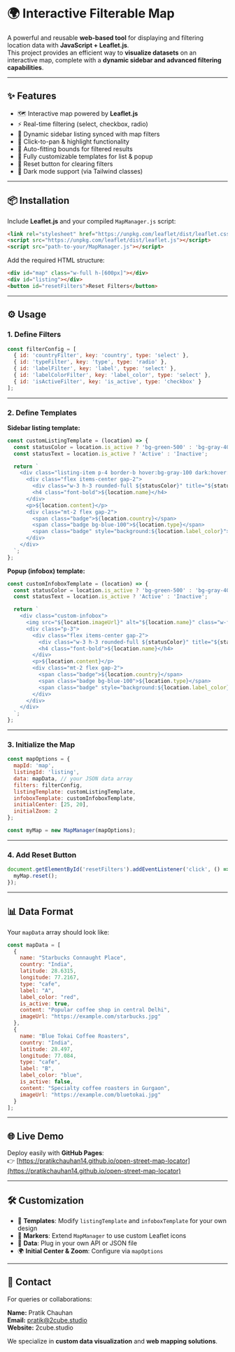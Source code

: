 
# 🌍 Interactive Filterable Map

A powerful and reusable **web-based tool** for displaying and filtering location data with **JavaScript + Leaflet.js**.  
This project provides an efficient way to **visualize datasets** on an interactive map, complete with a **dynamic sidebar and advanced filtering capabilities**.

---

## ✨ Features

- 🗺️ Interactive map powered by **Leaflet.js**  
- ⚡ Real-time filtering (select, checkbox, radio)  
- 📑 Dynamic sidebar listing synced with map filters  
- 🎯 Click-to-pan & highlight functionality  
- 📐 Auto-fitting bounds for filtered results  
- 🧩 Fully customizable templates for list & popup  
- 🔄 Reset button for clearing filters  
- 🌙 Dark mode support (via Tailwind classes)  

---

## 📦 Installation

Include **Leaflet.js** and your compiled `MapManager.js` script:

```html
<link rel="stylesheet" href="https://unpkg.com/leaflet/dist/leaflet.css" />
<script src="https://unpkg.com/leaflet/dist/leaflet.js"></script>
<script src="path-to-your/MapManager.js"></script>
```

Add the required HTML structure:

```html
<div id="map" class="w-full h-[600px]"></div>
<div id="listing"></div>
<button id="resetFilters">Reset Filters</button>
```

---

## ⚙️ Usage

### 1. Define Filters

```js
const filterConfig = [
  { id: 'countryFilter', key: 'country', type: 'select' },
  { id: 'typeFilter', key: 'type', type: 'radio' },
  { id: 'labelFilter', key: 'label', type: 'select' },
  { id: 'labelColorFilter', key: 'label_color', type: 'select' },
  { id: 'isActiveFilter', key: 'is_active', type: 'checkbox' }
];
```

---

### 2. Define Templates

**Sidebar listing template:**

```js
const customListingTemplate = (location) => {
  const statusColor = location.is_active ? 'bg-green-500' : 'bg-gray-400';
  const statusText = location.is_active ? 'Active' : 'Inactive';

  return `
    <div class="listing-item p-4 border-b hover:bg-gray-100 dark:hover:bg-gray-800">
      <div class="flex items-center gap-2">
        <div class="w-3 h-3 rounded-full ${statusColor}" title="${statusText}"></div>
        <h4 class="font-bold">${location.name}</h4>
      </div>
      <p>${location.content}</p>
      <div class="mt-2 flex gap-2">
        <span class="badge">${location.country}</span>
        <span class="badge bg-blue-100">${location.type}</span>
        <span class="badge" style="background:${location.label_color}">Label: ${location.label}</span>
      </div>
    </div>
  `;
};
```

**Popup (infobox) template:**

```js
const customInfoboxTemplate = (location) => {
  const statusColor = location.is_active ? 'bg-green-500' : 'bg-gray-400';
  const statusText = location.is_active ? 'Active' : 'Inactive';

  return `
    <div class="custom-infobox">
      <img src="${location.imageUrl}" alt="${location.name}" class="w-full object-cover" />
      <div class="p-3">
        <div class="flex items-center gap-2">
          <div class="w-3 h-3 rounded-full ${statusColor}" title="${statusText}"></div>
          <h4 class="font-bold">${location.name}</h4>
        </div>
        <p>${location.content}</p>
        <div class="mt-2 flex gap-2">
          <span class="badge">${location.country}</span>
          <span class="badge bg-blue-100">${location.type}</span>
          <span class="badge" style="background:${location.label_color}">Label: ${location.label}</span>
        </div>
      </div>
    </div>
  `;
};
```

---

### 3. Initialize the Map

```js
const mapOptions = {
  mapId: 'map',
  listingId: 'listing',
  data: mapData, // your JSON data array
  filters: filterConfig,
  listingTemplate: customListingTemplate,
  infoboxTemplate: customInfoboxTemplate,
  initialCenter: [25, 20],
  initialZoom: 2
};

const myMap = new MapManager(mapOptions);
```

---

### 4. Add Reset Button

```js
document.getElementById('resetFilters').addEventListener('click', () => {
  myMap.reset();
});
```

---

## 📊 Data Format

Your `mapData` array should look like:

```js
const mapData = [
  {
    name: "Starbucks Connaught Place",
    country: "India",
    latitude: 28.6315,
    longitude: 77.2167,
    type: "cafe",
    label: "A",
    label_color: "red",
    is_active: true,
    content: "Popular coffee shop in central Delhi",
    imageUrl: "https://example.com/starbucks.jpg"
  },
  {
    name: "Blue Tokai Coffee Roasters",
    country: "India",
    latitude: 28.497,
    longitude: 77.084,
    type: "cafe",
    label: "B",
    label_color: "blue",
    is_active: false,
    content: "Specialty coffee roasters in Gurgaon",
    imageUrl: "https://example.com/bluetokai.jpg"
  }
];
```

---

## 🌐 Live Demo

Deploy easily with **GitHub Pages**:  
👉 [https://pratikchauhan14.github.io/open-street-map-locator](https://pratikchauhan14.github.io/open-street-map-locator)

---

## 🛠️ Customization

- 🎨 **Templates**: Modify `listingTemplate` and `infoboxTemplate` for your own design  
- 📍 **Markers**: Extend `MapManager` to use custom Leaflet icons  
- 🔗 **Data**: Plug in your own API or JSON file  
- 🌍 **Initial Center & Zoom**: Configure via `mapOptions`  

---

## 📩 Contact

For queries or collaborations:  

**Name:** Pratik Chauhan  
**Email:** pratik@2cube.studio  
**Website:** 2cube.studio  

We specialize in **custom data visualization** and **web mapping solutions**.  
